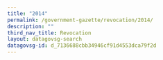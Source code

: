 ```yaml
---
title: "2014"
permalink: /government-gazette/revocation/2014/
description: ""
third_nav_title: Revocation
layout: datagovsg-search
datagovsg-id: d_7136688cbb34946cf91d4553dca79f2d
---
```

